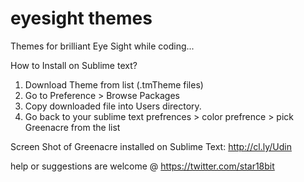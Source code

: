 eyesight themes
===============
Themes for brilliant Eye Sight while coding...

How to Install on Sublime text?
1. Download Theme from list (.tmTheme files)
2. Go to Preference > Browse Packages 
3. Copy downloaded file into Users directory.
4. Go back to your sublime text prefrences > color prefrence > pick Greenacre from the list 

Screen Shot of Greenacre installed on Sublime Text: http://cl.ly/Udin 


help or suggestions are welcome @ https://twitter.com/star18bit
